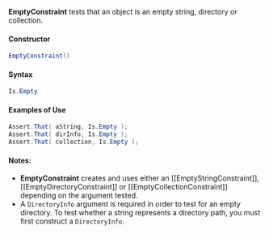 **EmptyConstraint** tests that an object is an empty string, directory or collection.

<h4>Constructor</h4>

```C#
EmptyConstraint()
```

<h4>Syntax</h4>

```C#
Is.Empty
```

<h4>Examples of Use</h4>

```C#
Assert.That( aString, Is.Empty );
Assert.That( dirInfo, Is.Empty );
Assert.That( collection, Is.Empty );
```

#### Notes:

 * **EmptyConstraint** creates and uses either an [[EmptyStringConstraint]],
   [[EmptyDirectoryConstraint]] or [[EmptyCollectionConstraint]] depending on 
   the argument tested.
 * A `DirectoryInfo` argument is required in order to test for an empty directory.
   To test whether a string represents a directory path, you must first construct
   a `DirectoryInfo`.


